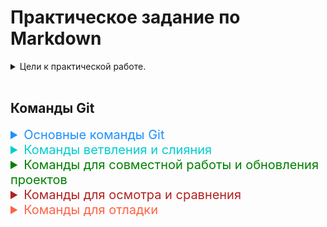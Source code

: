 

# Практическое задание по Markdown

<details> 
 <summary>Цели к практической работе.</summary>

<center>Критерии оценки выполненного задания</center>

<div class="h1">0 баллов</div>

+ Задание не выполнено. *( Даже не надейтесь &#128540; )*

<div class="h2">5 баллов</div>

+ Работа загружена на <a href="https://github.com/">GitHub.</a>
+ Использованы основные возможности Markdown: изображения, **полужирный**, *курсив*, <a href="http://memesmix.net/media/created/hfjfdy.jpg">ссылки</a>, ```код```, [заголовки](layers/headings.md).
+ Описаны основные команды Git.
+ Текст материала не является копией теории.
+ Гитигнор содержит основные шаблоны (редакторы кода).
+ В истории Git два и более коммита.
+ Сообщения коммитов осмыслены, но не многословны.

<div class="h3">10 баллов</div>

+ Выполнены все условия на 5 баллов.
+ Работа выполнена с творческим подходом и использованием других возможностей Markdown.
+ В работе более 10 связанных md-файлов.
</details>

<br>

## Команды Git

<details> 
 <summary class="mainGIT">Основные команды Git</summary>

|Команда|Описание|
|------|------|
|**`git add`**|Команда `git add` добавляет содержимое рабочей директории в индекс (staging area) для последующего коммита. По умолчанию ``git commit`` использует лишь этот индекс, так что вы можете использовать ```git add``` для сборки слепка вашего следующего коммита.|
|**`git status`**|Команда `git status` показывает состояния файлов в рабочей директории и индексе: какие файлы изменены, но не добавлены в индекс; какие ожидают коммита в индексе. Вдобавок к этому выводятся подсказки о том, как изменить состояние файлов.|
|**`git diff`**|Команда `git diff` используется для вычисления разницы между любыми двумя Git деревьями. Это может быть разница между вашей рабочей директорией и индексом (собственно `git diff`), разница между индексом и последним коммитом (`git diff --staged`), или между любыми двумя коммитами (`git diff master branchB`).|
|**`git difftool`**|Команда `git difftool` просто запускает внешнюю утилиту сравнения для показа различий в двух деревьях, на случай если вы хотите использовать что-либо отличное от встроенного просмотрщика `git diff`.|
|**`git commit`**|Команда `git commit` берёт все данные, добавленные в индекс с помощью `git add`, и сохраняет их слепок во внутренней базе данных, а затем сдвигает указатель текущей ветки на этот слепок.|
|**`git reset`**|Команда `git reset`, как можно догадаться из названия, используется в основном для отмены изменений. Она изменяет указатель HEAD и, опционально, состояние индекса. Также эта команда может изменить файлы в рабочей директории при использовании параметра `--hard`, что может привести к потере наработок при неправильном использовании, так что убедитесь в серьёзности своих намерений прежде чем использовать его.|
|**`git rm`**|Команда `git rm` используется в Git для удаления файлов из индекса и рабочей директории. Она похожа на `git add` с тем лишь исключением, что она удаляет, а не добавляет файлы для следующего коммита.|
|**`git mv`**|Команда `git mv` — это всего лишь удобный способ переместить файл, а затем выполнить `git add` для нового файла и `git rm` для старого.|
|**`git clean`**|Команда `git clean` используется для удаления мусора из рабочей директории. Это могут быть результаты сборки проекта или файлы конфликтов слияний.|
</details> 

<details> 
<summary class="branch">Команды ветвления и слияния</summary>

|Команда|Описание|
|------|------|
|**`git branch`**|Команда `git branch` — это своего рода “менеджер веток”. Она умеет перечислять ваши ветки, создавать новые, удалять и переименовывать их.|
|**`git checkout`**|Команда `git checkout` используется для переключения веток и выгрузки их содержимого в рабочую директорию.|
|**`git merge`**|Команда `git merge` используется для слияния одной или нескольких веток в текущую. Затем она устанавливает указатель текущей ветки на результирующий коммит.|
|**`git mergetool`**|Команда `git mergetool` просто вызывает внешнюю программу слияний, в случае если у вас возникли проблемы слияния.|
|**`git log`**|Команда `git log` используется для просмотра истории коммитов, начиная с самого свежего и уходя к истокам проекта. По умолчанию, она показывает лишь историю текущей ветки, но может быть настроена на вывод истории других, даже нескольких сразу, веток. Также её можно использовать для просмотра различий между ветками на уровне коммитов.|
|**`git stash`**|Команда `git stash` используется для временного сохранения всех незакоммиченных изменений для очистки рабочей директории без необходимости коммитить незавершённую работу в новую ветку.|
|**`git tag`**|Команда `git tag` используется для задания постоянной метки на какой-либо момент в истории проекта. Обычно она используется для релизов.|
</details> 

<details> 
<summary class="coop">Команды для совместной работы и обновления проектов</summary>

|Команда|Описание|
|------|------|
|**`git fetch`**|Команда `git fetch` связывается с удалённым репозиторием и забирает из него все изменения, которых у вас пока нет и сохраняет их локально.|
|**`git pull`**|Команда `git pull` работает как комбинация команд `git fetch` и `git merge`, т.е. Git вначале забирает изменения из указанного удалённого репозитория, а затем пытается слить их с текущей веткой.|
|**`git push`**|Команда `git push` используется для установления связи с удалённым репозиторием, вычисления локальных     изменений отсутствующих в нём, и собственно их передачи в вышеупомянутый репозиторий. Этой команде нужно право на запись в репозиторий, поэтому она использует аутентификацию.|
|**`git remote`**|Команда `git remote` служит для управления списком удалённых репозиториев. Она позволяет сохранять длинные URL репозиториев в виде понятных коротких строк, например "origin", так что вам не придётся забивать голову всякой ерундой и набирать её каждый раз для связи с сервером. Вы можете использовать несколько удалённых репозиториев для работы и `git remote` поможет добавлять, изменять и удалять их.|
|**`git archive`**|Команда `git archive` используется для упаковки в архив указанных коммитов или всего репозитория.|
|**`git submodule`**|Команда `git submodule` используется для управления вложенными репозиториями. Например, это могут быть библиотеки или другие, используемые не только в этом проекте ресурсы. У команды `submodule` есть несколько под-команд — `add`, `update`, `sync` и др. — для управления такими репозиториями.|

</details> 


<details> 
<summary class="check">Команды для осмотра и сравнения</summary>

|Команда|Описание|
|------|------|
|**`git show`**|Команда `git show` отображает объект в простом и человекопонятном виде. Обычно она используется для просмотра информации о метке или коммите.|
|**`git shortlog`**|Команда `git shortlog` служит для подведения итогов команды `git log`. Она принимает практически те же параметры, что и `git log`, но вместо простого листинга всех коммитов, они будут сгруппированы по автору.|
|**`git describe`**|Команда `git describe` принимает на вход что угодно, что можно трактовать как коммит (ветку, тег) и выводит более-менее человекочитаемую строку, которая не изменится в будущем для данного коммита. Это может быть использовано как более удобная, но по-прежнему уникальная, замена SHA-1.|

</details> 

<details> 
<summary class="debug">Команды для отладки</summary>

|Команда|Описание|
|------|------|
|**`git bisect`**|Команда `git bisect` — это чрезвычайно полезная утилита для поиска коммита в котором впервые проявился баг или проблема с помощью автоматического бинарного поиска.|
|**`git blame`**|Команда `git blame` выводит перед каждой строкой файла SHA-1 коммита, последний раз менявшего эту строку и автора этого коммита. Это помогает в поисках человека, которому нужно задавать вопросы о проблемном куске кода.|
|**`git grep`**|Команда `git grep` используется для поиска любой строки или регулярного выражения в любом из файлов вашего проекта, даже в более ранних его версиях.|

</details> 
























<style>
    main{
        background-color: gray;
    }
    center{
        color: #FF8C00;
    }
    .h1{
        color: red;
    }
    .h2{
        color: yellow;
    }
    .h3{
        color: green;
    }
    .mainGIT{
        color: #1E90FF;
        font-size: 20px;
    }
    .branch{
        color: #00CED1;
        font-size: 20px;
    }
    .coop{
        color: #008000;
        font-size: 20px;
    }
    .check{
        color: #B22222;
        font-size: 20px;
    }
    .debug{
        color: #FF6347;
        font-size: 20px;
    }
</style>
